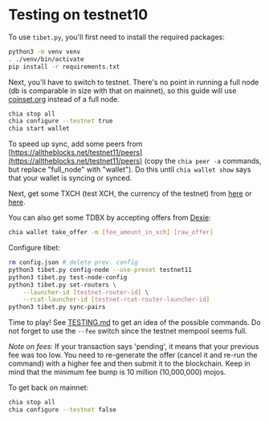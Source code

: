# Testing on testnet10

To use `tibet.py`, you'll first need to install the required packages:

```bash
python3 -m venv venv
. ./venv/bin/activate
pip install -r requirements.txt
```

Next, you'll have to switch to testnet. There's no point in running a full node (db is comparable in size with that on mainnet), so this guide will use [coinset.org](https://www.coinset.org/) instead of a full node.

```bash
chia stop all
chia configure --testnet true
chia start wallet
```

To speed up sync, add some peers from [https://alltheblocks.net/testnet11/peers](https://alltheblocks.net/testnet11/peers) (copy the `chia peer -a` commands, but replace "full_node" with "wallet"). Do this until `chia wallet show` says that your wallet is syncing or synced.

Next, get some TXCH (test XCH, the currency of the testnet) from [here](https://xchdev.com/#!faucet.md) or [here](https://testnet11-faucet.chia.net/).

You can also get some TDBX by accepting offers from [Dexie](https://testnet.dexie.space/offers/TDBX/TXCH):
```bash
chia wallet take_offer -m [fee_amount_in_xch] [raw_offer]
```

Configure tibet:
```bash
rm config.json # delete prev. config
python3 tibet.py config-node --use-preset testnet11
python3 tibet.py test-node-config
python3 tibet.py set-routers \
    --launcher-id [testnet-router-id] \
    --rcat-launcher-id [testnet-rcat-router-launcher-id]
python3 tibet.py sync-pairs
```

Time to play! See [TESTING.md](TESTING.md) to get an idea of the possible commands. Do not forget to use the `--fee` switch since the testnet mempool seems full.

*Note on fees*: If your transaction says 'pending', it means that your previous fee was too low. You need to re-generate the offer (cancel it and re-run the command) with a higher fee and then submit it to the blockchain. Keep in mind that the minimum fee bump is 10 million (10,000,000) mojos.

To get back on mainnet:
```bash
chia stop all
chia configure --testnet false
```
